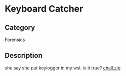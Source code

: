 # Keyboard Catcher

## Category
Forensics

## Description
she say she put keylogger in my wsl. is it true?
[chall.zip](https://drive.google.com/file/d/1dFzJX8Xfxr2XdpojbQr5Fx1_sgQVlCo-/view?usp=sharing)



